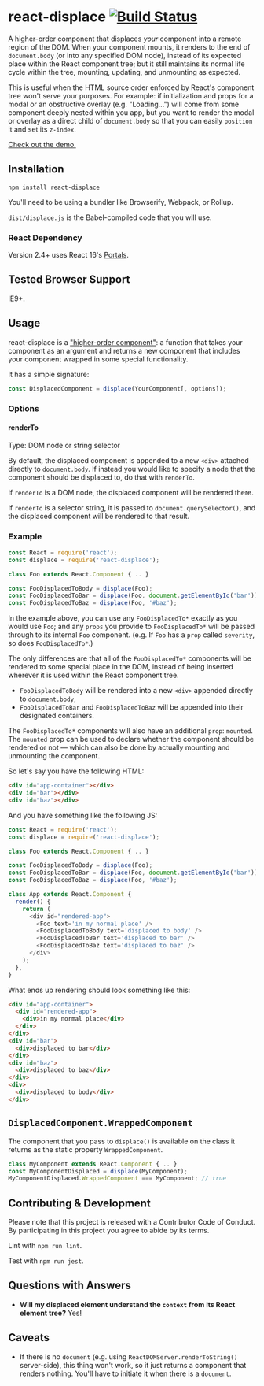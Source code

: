 # react-displace [![Build Status](https://travis-ci.org/squadette/react-displace.svg?branch=master)](https://travis-ci.org/squadette/react-displace)

A higher-order component that displaces *your* component into a remote region of the DOM. When your component mounts, it renders to the end of `document.body` (or into any specified DOM node), instead of its expected place within the React component tree; but it still maintains its normal life cycle within the tree, mounting, updating, and unmounting as expected.

This is useful when the HTML source order enforced by React's component tree won't serve your purposes. For example: if initialization and props for a modal or an obstructive overlay (e.g. "Loading...") will come from some component deeply nested within you app, but you want to render the modal or overlay as a direct child of `document.body` so that you can easily `position` it and set its `z-index`.

[Check out the demo.](http://davidtheclark.github.io/react-displace/demo/)

## Installation

```
npm install react-displace
```

You'll need to be using a bundler like Browserify, Webpack, or Rollup.

`dist/displace.js` is the Babel-compiled code that you will use.

### React Dependency

Version 2.4+ uses React 16's [Portals](https://reactjs.org/docs/portals.html).

## Tested Browser Support

IE9+.

## Usage

react-displace is a ["higher-order component"](https://facebook.github.io/react/docs/higher-order-components.html): a function that takes your component as an argument and returns a new component that includes your component wrapped in some special functionality.

It has a simple signature:

```js
const DisplacedComponent = displace(YourComponent[, options]);
```

### Options

#### renderTo

Type: DOM node or string selector

By default, the displaced component is appended to a new `<div>` attached directly to `document.body`. If instead you would like to specify a node that the component should be displaced to, do that with `renderTo`.

If `renderTo` is a DOM node, the displaced component will be rendered there.

If `renderTo` is a selector string, it is passed to `document.querySelector()`, and the displaced component will be rendered to that result.

### Example

```js
const React = require('react');
const displace = require('react-displace');

class Foo extends React.Component { .. }

const FooDisplacedToBody = displace(Foo);
const FooDisplacedToBar = displace(Foo, document.getElementById('bar'));
const FooDisplacedToBaz = displace(Foo, '#baz');
```

In the example above, you can use any `FooDisplacedTo*` exactly as you would use `Foo`; and any `props` you provide to `FooDisplacedTo*` will be passed through to its internal `Foo` component. (e.g. If `Foo` has a `prop` called `severity`, so does `FooDisplacedTo*`.)

The only differences are that all of the `FooDisplacedTo*` components will be rendered to some special place in the DOM, instead of being inserted wherever it is used within the React component tree.
- `FooDisplacedToBody` will be rendered into a new `<div>` appended directly to `document.body`,
- `FooDisplacedToBar` and `FooDisplacedToBaz` will be appended into their designated containers.

The `FooDisplacedTo*` components will also have an additional `prop`: `mounted`. The `mounted` prop can be used to declare whether the component should be rendered or not — which can also be done by actually mounting and unmounting the component.

So let's say you have the following HTML:

```html
<div id="app-container"></div>
<div id="bar"></div>
<div id="baz"></div>
```

And you have something like the following JS:

```js
const React = require('react');
const displace = require('react-displace');

class Foo extends React.Component { .. }

const FooDisplacedToBody = displace(Foo);
const FooDisplacedToBar = displace(Foo, document.getElementById('bar'));
const FooDisplacedToBaz = displace(Foo, '#baz');

class App extends React.Component {
  render() {
    return (
      <div id="rendered-app">
        <Foo text='in my normal place' />
        <FooDisplacedToBody text='displaced to body' />
        <FooDisplacedToBar text='displaced to bar' />
        <FooDisplacedToBaz text='displaced to baz' />
      </div>
    );
  },
}
```

What ends up rendering should look something like this:

```html
<div id="app-container">
  <div id="rendered-app">
    <div>in my normal place</div>
  </div>
</div>
<div id="bar">
  <div>displaced to bar</div>
</div>
<div id="baz">
  <div>displaced to baz</div>
</div>
<div>
  <div>displaced to body</div>
</div>
```

## `DisplacedComponent.WrappedComponent`

The component that you pass to `displace()` is available on the class it returns as the static property `WrappedComponent`.

```js
class MyComponent extends React.Component { .. }
const MyComponentDisplaced = displace(MyComponent);
MyComponentDisplaced.WrappedComponent === MyComponent; // true
```

## Contributing & Development

Please note that this project is released with a Contributor Code of Conduct. By participating in this project you agree to abide by its terms.

Lint with `npm run lint`.

Test with `npm run jest`.

## Questions with Answers

- **Will my displaced element understand the `context` from its React element tree?** Yes!

## Caveats

- If there is no `document` (e.g. using `ReactDOMServer.renderToString()` server-side), this thing won't work,
  so it just returns a component that renders nothing. You'll have to initiate it when there is a `document`.
